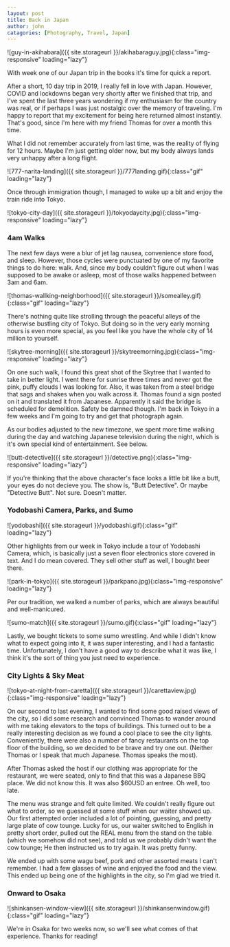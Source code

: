 ```yaml
---
layout: post
title: Back in Japan
author: john
catagories: [Photography, Travel, Japan]
---
```



![guy-in-akihabara]({{ site.storageurl }}/akihabaraguy.jpg){:class="img-responsive" loading="lazy"}

With week one of our Japan trip in the books it's time for quick a report.

After a short, 10 day trip in 2019, I really fell in love with Japan. However, COVID and lockdowns began very shortly after we finished that trip, and I've spent the last three years wondering if my enthusiasm for the country was real, or if perhaps I was just nostalgic over the memory of traveling. I'm happy to report that my excitement for being here returned almost instantly. That's good, since I'm here with my friend Thomas for over a month this time.

What I did not remember accurately from last time, was the reality of flying for 12 hours. Maybe I'm just getting older now, but my body always lands very unhappy after a long flight.

![777-narita-landing]({{ site.storageurl }}/777landing.gif){:class="gif" loading="lazy"}

Once through immigration though, I managed to wake up a bit and enjoy the train ride into Tokyo. 

![tokyo-city-day]({{ site.storageurl }}/tokyodaycity.jpg){:class="img-responsive" loading="lazy"}

### 4am Walks

The next few days were a blur of jet lag nausea, convenience store food, and sleep. However, those cycles were punctuated by one of my favorite things to do here: walk. And, since my body couldn't figure out when I was supposed to be awake or asleep, most of those walks happened between 3am and 6am. 

![thomas-wallking-neighborhood]({{ site.storageurl }}/somealley.gif){:class="gif" loading="lazy"}

There's nothing quite like strolling through the peaceful alleys of the otherwise bustling city of Tokyo. But doing so in the very early morning hours is even more special, as you feel like you have the whole city of 14 million to yourself.

![skytree-morning]({{ site.storageurl }}/skytreemorning.jpg){:class="img-responsive" loading="lazy"}

On one such walk, I found this great shot of the Skytree that I wanted to take in better light. I went there for sunrise three times and never got the pink, puffy clouds I was looking for. Also, it was taken from a steel bridge that sags and shakes when you walk across it. Thomas found a sign posted on it and translated it from Japanese. Apparently it said the bridge is scheduled for demolition. Safety be damned though. I'm back in Tokyo in a few weeks and I'm going to try and get that photograph again.

As our bodies adjusted to the new timezone, we spent more time walking during the day and watching Japanese television during the night, which is it's own special kind of entertainment. See below.

![butt-detective]({{ site.storageurl }}/detective.png){:class="img-responsive" loading="lazy"}

If you're thinking that the above character's face looks a little bit like a butt, your eyes do not decieve you. The show is, "Butt Detective". Or maybe "Detective Butt". Not sure. Doesn't matter.

### Yodobashi Camera, Parks, and Sumo

![yodobashi]({{ site.storageurl }}/yodobashi.gif){:class="gif" loading="lazy"}

Other highlights from our week in Tokyo include a tour of Yodobashi Camera, which, is basically just a seven floor electronics store covered in text. And I do mean covered. They sell other stuff as well, I bought beer there.

![park-in-tokyo]({{ site.storageurl }}/parkpano.jpg){:class="img-responsive" loading="lazy"}

Per our tradition, we walked a number of parks, which are always beautiful and well-manicured. 

![sumo-match]({{ site.storageurl }}/sumo.gif){:class="gif" loading="lazy"}

Lastly, we bought tickets to some sumo wrestling. And while I didn't know what to expect going into it, it was super interesting, and I had a fantastic time. Unfortunately, I don't have a good way to describe what it was like, I think it's the sort of thing you just need to experience.

### City Lights & Sky Meat

![tokyo-at-night-from-caretta]({{ site.storageurl }}/carettaview.jpg){:class="img-responsive" loading="lazy"}

On our second to last evening, I wanted to find some good raised views of the city, so I did some research and convinced Thomas to wander around with me taking elevators to the tops of buildings. This turned out to be a really interesting decision as we found a cool place to see the city lights. Conveniently, there were also a number of fancy restaurants on the top floor of the building, so we decided to be brave and try one out. (Neither Thomas or I speak that much Japanese. Thomas speaks the most). 

<div class="three-image-grid-top-pano image-grid">
    <a 
        href="{{ site.storageurl }}/tokyonightcity.jpg" 
        target="_blank" 
        rel="noreferrer noopener" 
        style='background-image: url("{{ site.storageurl }}/tokyonightcity.jpg");'>
    </a>
    <a 
        href="{{ site.storageurl }}/carettastreetview.jpg" 
        target="_blank" 
        rel="noreferrer noopener"
        style='background-image: url("{{ site.storageurl }}/carettastreetview.jpg");'>
    </a>
    <a 
        href="{{ site.storageurl }}/carettabridgeview.jpg"
        target="_blank"
        rel="noreferrer noopener"
        style='background-image: url("{{ site.storageurl }}/carettabridgeview.jpg");'>
    </a>
</div>

After Thomas asked the host if our clothing was appropriate for the restaurant, we were seated, only to find that this was a Japanese BBQ place. We did not know this. It was also $60USD an entree. Oh well, too late.

The menu was strange and felt quite limited. We couldn't really figure out what to order, so we guessed at some stuff when our waiter showed up. Our first attempted order included a lot of pointing, guessing, and pretty large plate of cow tounge. Lucky for us, our waiter switched to English in pretty short order, pulled out the REAL menu from the stand on the table (which we somehow did not see), and told us we probably didn't want the cow tounge; He then instructed us to try again. It was pretty funny. 

We ended up with some wagu beef, pork and other assorted meats I can't remember. I had a few glasses of wine and enjoyed the food and the view. This ended up being one of the highlights in the city, so I'm glad we tried it.

### Onward to Osaka

![shinkansen-window-view]({{ site.storageurl }}/shinkansenwindow.gif){:class="gif" loading="lazy"}

We're in Osaka for two weeks now, so we'll see what comes of that experience. Thanks for reading!
